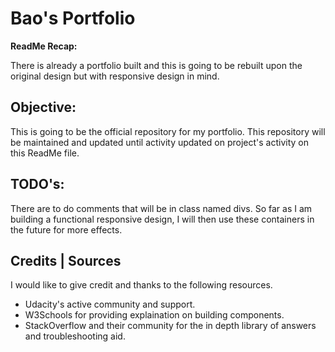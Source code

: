 # Bao's Portfolio

**ReadMe Recap:**

There is already a portfolio built and this is going to be rebuilt upon the original design but with responsive design in mind.


## Objective:

This is going to be the official repository for my portfolio. This repository will be maintained and updated until activity updated on project's activity on this ReadMe file.

## TODO's:

There are to do comments that will be in class named divs. So far as I am building a functional responsive design, I will then use these containers in the future for more effects.

## Credits | Sources

I would like to give credit and thanks to the following resources.

- Udacity's active community and support.
- W3Schools for providing explaination on building components.
- StackOverflow and their community for the in depth library of answers and troubleshooting aid.
